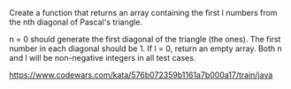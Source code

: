 Create a function that returns an array containing the first l numbers 
from the nth diagonal of Pascal's triangle.

n = 0 should generate the first diagonal of the triangle (the ones).
The first number in each diagonal should be 1.
If l = 0, return an empty array.
Both n and l will be non-negative integers in all test cases.

https://www.codewars.com/kata/576b072359b1161a7b000a17/train/java

